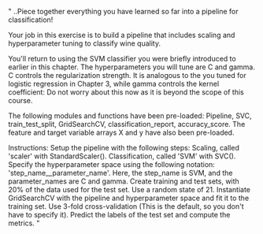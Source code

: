 " ..Piece together everything you have learned so far into a pipeline for classification!

Your job in this exercise is to build a pipeline that includes scaling and hyperparameter tuning to classify wine quality.

You'll return to using the SVM classifier you were briefly introduced to earlier in this chapter. The hyperparameters you will tune are C and gamma. 
C controls the regularization strength. It is analogous to the  you tuned for logistic regression in Chapter 3, 
while gamma controls the kernel coefficient: Do not worry about this now as it is beyond the scope of this course.

The following modules and functions have been pre-loaded: 
Pipeline, 
SVC, 
train_test_split, 
GridSearchCV, 
classification_report, 
accuracy_score. 
The feature and target variable arrays X and y have also been pre-loaded.

Instructions:
Setup the pipeline with the following steps:
Scaling, called 'scaler' with StandardScaler().
Classification, called 'SVM' with SVC().
Specify the hyperparameter space using the following notation: 'step_name__parameter_name'. Here, the step_name is SVM, and the parameter_names are C and gamma.
Create training and test sets, with 20% of the data used for the test set. Use a random state of 21.
Instantiate GridSearchCV with the pipeline and hyperparameter space and fit it to the training set. Use 3-fold cross-validation (This is the default, so you don't have to specify it).
Predict the labels of the test set and compute the metrics. "


